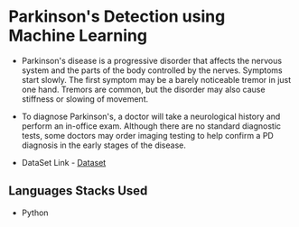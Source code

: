 # Parkinson's Detection using Machine Learning

- Parkinson's disease is a progressive disorder that affects the nervous system and the parts of the body controlled by the nerves. Symptoms start slowly. The first symptom may be a barely noticeable tremor in just one hand. Tremors are common, but the disorder may also cause stiffness or slowing of movement.

- To diagnose Parkinson's, a doctor will take a neurological history and perform an in-office exam. Although there are no standard diagnostic tests, some doctors may order imaging testing to help confirm a PD diagnosis in the early stages of the disease.


- DataSet Link - [Dataset](https://www.kaggle.com/datasets/dipayanbiswas/parkinsons-disease-speech-signal-features) 

## Languages Stacks Used
- Python
